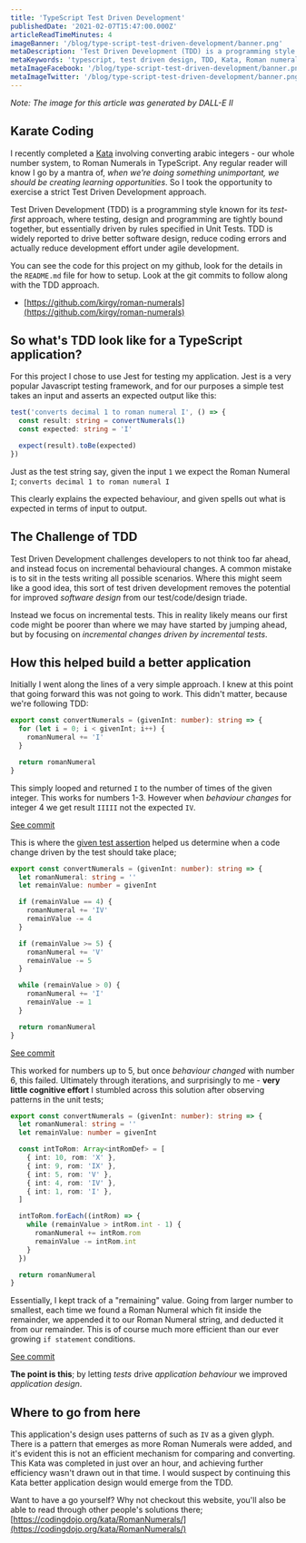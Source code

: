 ```yaml
---
title: 'TypeScript Test Driven Development'
publishedDate: '2021-02-07T15:47:00.000Z'
articleReadTimeMinutes: 4
imageBanner: '/blog/type-script-test-driven-development/banner.png'
metaDescription: 'Test Driven Development (TDD) is a programming style known for it`s *test-first* approach, where testing, design and programming are tightly bound together, but essentially driven by rules specified in Unit Tests. TDD is widely reported to drive better software design, reduce coding errors and actually reduce development effort under agile development.'
metaKeywords: 'typescript, test driven design, TDD, Kata, Roman numerals'
metaImageFacebook: '/blog/type-script-test-driven-development/banner.png'
metaImageTwitter: '/blog/type-script-test-driven-development/banner.png'
---
```


_Note: The image for this article was generated by DALL-E II_

## Karate Coding

I recently completed a [Kata](<https://en.wikipedia.org/wiki/Kata_(programming)>) involving converting arabic integers - our whole number system, to Roman Numerals in TypeScript. Any regular reader will know I go by a mantra of, _when we're doing something unimportant, we should be creating learning opportunities_. So I took the opportunity to exercise a strict Test Driven Development approach.

Test Driven Development (TDD) is a programming style known for its _test-first_ approach, where testing, design and programming are tightly bound together, but essentially driven by rules specified in Unit Tests. TDD is widely reported to drive better software design, reduce coding errors and actually reduce development effort under agile development.

You can see the code for this project on my github, look for the details in the `README.md` file for how to setup. Look at the git commits to follow along with the TDD approach.

- [https://github.com/kirgy/roman-numerals](https://github.com/kirgy/roman-numerals)

## So what's TDD look like for a TypeScript application?

For this project I chose to use Jest for testing my application. Jest is a very popular Javascript testing framework, and for our purposes a simple test takes an input and asserts an expected output like this:

```typescript
test('converts decimal 1 to roman numeral I', () => {
  const result: string = convertNumerals(1)
  const expected: string = 'I'

  expect(result).toBe(expected)
})
```

Just as the test string say, given the input `1` we expect the Roman Numeral `I`;
`converts decimal 1 to roman numeral I`

This clearly explains the expected behaviour, and given spells out what is expected in terms of input to output.

## The Challenge of TDD

Test Driven Development challenges developers to not think too far ahead, and instead focus on incremental behavioural changes. A common mistake is to sit in the tests writing all possible scenarios. Where this might seem like a good idea, this sort of test driven development removes the potential for improved _software design_ from our test/code/design triade.

Instead we focus on incremental tests. This in reality likely means our first code might be poorer than where we may have started by jumping ahead, but by focusing on _incremental changes driven by incremental tests_.

## How this helped build a better application

Initially I went along the lines of a very simple approach. I knew at this point that going forward this was not going to work. This didn't matter, because we're following TDD:

```typescript
export const convertNumerals = (givenInt: number): string => {
  for (let i = 0; i < givenInt; i++) {
    romanNumeral += 'I'
  }

  return romanNumeral
}
```

This simply looped and returned `I` to the number of times of the given integer. This works for numbers 1-3. However when _behaviour changes_ for integer 4 we get result `IIIII` not the expected `IV`.

[See commit](https://github.com/kirgy/roman-numerals/commit/ed09f8404f32ebfafdb0682add82977fed505312)

This is where the [given test assertion](https://github.com/kirgy/roman-numerals/commit/3e688ce6b6fd629ec963dcfed78e3a5482b1787d) helped us determine when a code change driven by the test should take place;

```typescript
export const convertNumerals = (givenInt: number): string => {
  let romanNumeral: string = ''
  let remainValue: number = givenInt

  if (remainValue == 4) {
    romanNumeral += 'IV'
    remainValue -= 4
  }

  if (remainValue >= 5) {
    romanNumeral += 'V'
    remainValue -= 5
  }

  while (remainValue > 0) {
    romanNumeral += 'I'
    remainValue -= 1
  }

  return romanNumeral
}
```

[See commit](https://github.com/kirgy/roman-numerals/commit/d603b35205d27bfc0411b669ca14a85677cf3b9b)

This worked for numbers up to 5, but once _behaviour changed_ with number 6, this failed. Ultimately through iterations, and surprisingly to me - **very little cognitive effort** I stumbled across this solution after observing patterns in the unit tests;

```typescript
export const convertNumerals = (givenInt: number): string => {
  let romanNumeral: string = ''
  let remainValue: number = givenInt

  const intToRom: Array<intRomDef> = [
    { int: 10, rom: 'X' },
    { int: 9, rom: 'IX' },
    { int: 5, rom: 'V' },
    { int: 4, rom: 'IV' },
    { int: 1, rom: 'I' },
  ]

  intToRom.forEach((intRom) => {
    while (remainValue > intRom.int - 1) {
      romanNumeral += intRom.rom
      remainValue -= intRom.int
    }
  })

  return romanNumeral
}
```

Essentially, I kept track of a "remaining" value. Going from larger number to smallest, each time we found a Roman Numeral which fit inside the remainder, we appended it to our Roman Numeral string, and deducted it from our remainder. This is of course much more efficient than our ever growing `if statement` conditions.

[See commit](https://github.com/kirgy/roman-numerals/commit/ee87430957cbb2c404a20286dd5095f0b2f0f290)

**The point is this**; by letting _tests_ drive _application behaviour_ we improved _application design_.

## Where to go from here

This application's design uses patterns of such as `IV` as a given glyph. There is a pattern that emerges as more Roman Numerals were added, and it's evident this is not an efficient mechanism for comparing and converting. This Kata was completed in just over an hour, and achieving further efficiency wasn't drawn out in that time. I would suspect by continuing this Kata better application design would emerge from the TDD.

Want to have a go yourself? Why not checkout this website, you'll also be able to read through other people's solutions there;
[https://codingdojo.org/kata/RomanNumerals/](https://codingdojo.org/kata/RomanNumerals/)
